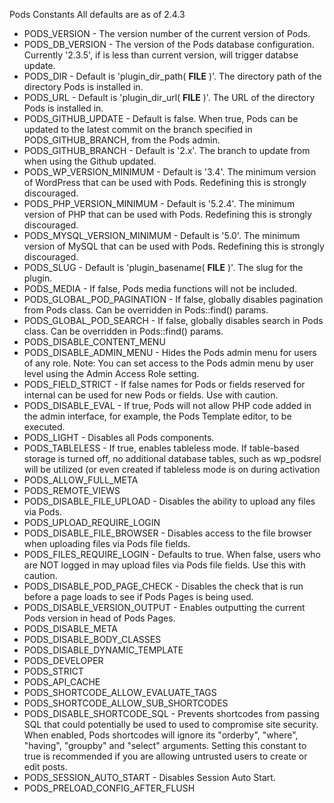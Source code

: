 Pods Constants
All defaults are as of 2.4.3

* PODS_VERSION - The version number of the current version of Pods.
* PODS_DB_VERSION - The version of the Pods database configuration. Currently '2.3.5', if is less than current version, will trigger databse update.
* PODS_DIR - Default is 'plugin_dir_path( __FILE__ )'. The directory path of the directory Pods is installed in.
* PODS_URL - Default is 'plugin_dir_url( __FILE__ )'. The URL of the directory Pods is installed in.
* PODS_GITHUB_UPDATE - Default is false. When true, Pods can be updated to the latest commit on the branch specified in PODS_GITHUB_BRANCH, from the Pods admin.
* PODS_GITHUB_BRANCH - Default is '2.x'. The branch to update from when using the Github updated.
* PODS_WP_VERSION_MINIMUM - Default is '3.4'. The minimum version of WordPress that can be used with Pods. Redefining this is strongly discouraged.
* PODS_PHP_VERSION_MINIMUM - Default is '5.2.4'. The minimum version of PHP that can be used with Pods. Redefining this is strongly discouraged.
* PODS_MYSQL_VERSION_MINIMUM - Default is '5.0'. The minimum version of MySQL that can be used with Pods. Redefining this is strongly discouraged.
* PODS_SLUG - Default is 'plugin_basename( __FILE__ )'. The slug for the plugin.
* PODS_MEDIA - If false, Pods media functions will not be included.
* PODS_GLOBAL_POD_PAGINATION - If false, globally disables pagination from Pods class. Can be overridden in Pods::find() params.
* PODS_GLOBAL_POD_SEARCH - If false,  globally disables search in Pods class. Can be overridden in Pods::find() params.
* PODS_DISABLE_CONTENT_MENU
* PODS_DISABLE_ADMIN_MENU - Hides the Pods admin menu for users of any role. Note: You can set access to the Pods admin menu by user level using the Admin Access Role setting.
* PODS_FIELD_STRICT - If false names for Pods or fields reserved for internal can be used for new Pods or fields. Use with caution.
* PODS_DISABLE_EVAL - If true, Pods will not allow PHP code added in the admin interface, for example, the Pods Template editor, to be executed.
* PODS_LIGHT - Disables all Pods components.
* PODS_TABLELESS - If true, enables tableless mode. If table-based storage is turned off, no additional database tables, such as wp_podsrel will be utilized (or even created if tableless mode is on during activation
* PODS_ALLOW_FULL_META
* PODS_REMOTE_VIEWS
* PODS_DISABLE_FILE_UPLOAD - Disables the ability to upload any files via Pods.
* PODS_UPLOAD_REQUIRE_LOGIN
* PODS_DISABLE_FILE_BROWSER - Disables access to the file browser when uploading files via Pods file fields.
* PODS_FILES_REQUIRE_LOGIN - Defaults to true. When false, users who are NOT logged in may upload files via Pods file fields. Use this with caution.
* PODS_DISABLE_POD_PAGE_CHECK - Disables the check that is run before a page loads to see if Pods Pages is being used.
* PODS_DISABLE_VERSION_OUTPUT - Enables outputting the current Pods version in head of Pods Pages.
* PODS_DISABLE_META
* PODS_DISABLE_BODY_CLASSES
* PODS_DISABLE_DYNAMIC_TEMPLATE
* PODS_DEVELOPER
* PODS_STRICT
* PODS_API_CACHE
* PODS_SHORTCODE_ALLOW_EVALUATE_TAGS
* PODS_SHORTCODE_ALLOW_SUB_SHORTCODES
* PODS_DISABLE_SHORTCODE_SQL - Prevents shortcodes from passing SQL that could potentially be used to used to compromise site security. When enabled, Pods shortcodes will ignore its "orderby", "where", "having", "groupby" and "select" arguments. Setting this constant to true is recommended if you are allowing untrusted users to create or edit posts.
* PODS_SESSION_AUTO_START - Disables Session Auto Start.
* PODS_PRELOAD_CONFIG_AFTER_FLUSH



